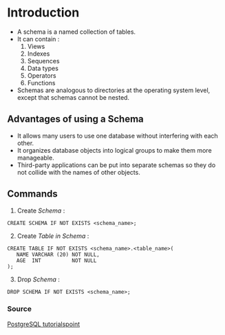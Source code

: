 # Introduction

- A schema is a named collection of tables.
- It can contain :
  1. Views
  2. Indexes
  3. Sequences
  4. Data types
  5. Operators
  6. Functions
- Schemas are analogous to directories at the operating system level, except that schemas cannot be nested.

## Advantages of using a Schema

- It allows many users to use one database without interfering with each other.
- It organizes database objects into logical groups to make them more manageable.
- Third-party applications can be put into separate schemas so they do not collide with the names of other objects.

## Commands

1. Create _Schema_ :

```postgresql
CREATE SCHEMA IF NOT EXISTS <schema_name>;
```

2. Create _Table in Schema_ :

```postgresql
CREATE TABLE IF NOT EXISTS <schema_name>.<table_name>(
   NAME VARCHAR (20) NOT NULL,
   AGE  INT          NOT NULL
);
```

3. Drop _Schema_ :

```postgresql
DROP SCHEMA IF NOT EXISTS <schema_name>;
```

### Source

[PostgreSQL tutorialspoint](https://www.tutorialspoint.com/postgresql/postgresql_schema.htm)
